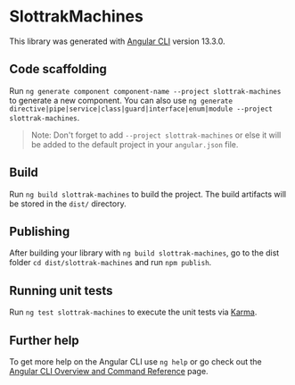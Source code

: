 # SlottrakMachines

This library was generated with [Angular CLI](https://github.com/angular/angular-cli) version 13.3.0.

## Code scaffolding

Run `ng generate component component-name --project slottrak-machines` to generate a new component. You can also use `ng generate directive|pipe|service|class|guard|interface|enum|module --project slottrak-machines`.
> Note: Don't forget to add `--project slottrak-machines` or else it will be added to the default project in your `angular.json` file. 

## Build

Run `ng build slottrak-machines` to build the project. The build artifacts will be stored in the `dist/` directory.

## Publishing

After building your library with `ng build slottrak-machines`, go to the dist folder `cd dist/slottrak-machines` and run `npm publish`.

## Running unit tests

Run `ng test slottrak-machines` to execute the unit tests via [Karma](https://karma-runner.github.io).

## Further help

To get more help on the Angular CLI use `ng help` or go check out the [Angular CLI Overview and Command Reference](https://angular.io/cli) page.

